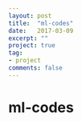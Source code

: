 ```yaml
---
layout: post
title:  "ml-codes"
date:   2017-03-09
excerpt: ""
project: true
tag:
- project
comments: false
---
```

# ml-codes